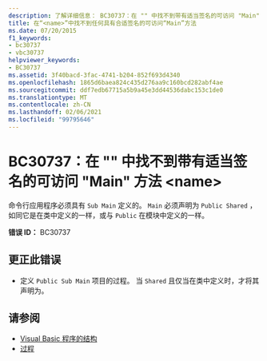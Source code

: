 ```yaml
---
description: 了解详细信息： BC30737：在 "" 中找不到带有适当签名的可访问 "Main" 方法<name>
title: 在“<name>”中找不到任何具有合适签名的可访问“Main”方法
ms.date: 07/20/2015
f1_keywords:
- bc30737
- vbc30737
helpviewer_keywords:
- BC30737
ms.assetid: 3f40bacd-3fac-4741-b204-852f693d4340
ms.openlocfilehash: 1865d6baea824c435d276aa9c160bcd282abf4ae
ms.sourcegitcommit: ddf7edb67715a5b9a45e3dd44536dabc153c1de0
ms.translationtype: MT
ms.contentlocale: zh-CN
ms.lasthandoff: 02/06/2021
ms.locfileid: "99795646"
---
```

# <a name="bc30737-no-accessible-main-method-with-an-appropriate-signature-was-found-in-name"></a>BC30737：在 "" 中找不到带有适当签名的可访问 "Main" 方法 \<name>

命令行应用程序必须具有 `Sub Main` 定义的。 `Main` 必须声明为 `Public Shared` ，如同它是在类中定义的一样，或与 `Public` 在模块中定义的一样。

 **错误 ID：** BC30737

## <a name="to-correct-this-error"></a>更正此错误

- 定义 `Public Sub Main` 项目的过程。 当 `Shared` 且仅当在类中定义时，才将其声明为。

## <a name="see-also"></a>请参阅

- [Visual Basic 程序的结构](../../programming-guide/program-structure/structure-of-a-visual-basic-program.md)
- [过程](../../programming-guide/language-features/procedures/index.md)
